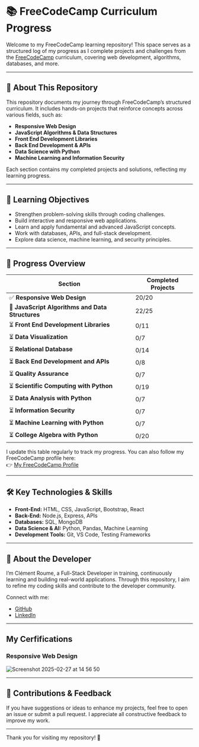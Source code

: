 # 📚 FreeCodeCamp Curriculum Progress

Welcome to my FreeCodeCamp learning repository! This space serves as a structured log of my progress as I complete projects and challenges from the [FreeCodeCamp](https://www.freecodecamp.org/) curriculum, covering web development, algorithms, databases, and more.

---

## 🚀 About This Repository

This repository documents my journey through FreeCodeCamp’s structured curriculum. It includes hands-on projects that reinforce concepts across various fields, such as:

- **Responsive Web Design**
- **JavaScript Algorithms & Data Structures**
- **Front End Development Libraries**
- **Back End Development & APIs**
- **Data Science with Python**
- **Machine Learning and Information Security**

Each section contains my completed projects and solutions, reflecting my learning progress.

---

## 🎯 Learning Objectives

- Strengthen problem-solving skills through coding challenges.
- Build interactive and responsive web applications.
- Learn and apply fundamental and advanced JavaScript concepts.
- Work with databases, APIs, and full-stack development.
- Explore data science, machine learning, and security principles.

---

## 📌 Progress Overview

| Section                                          | Completed Projects |
| ------------------------------------------------ | ------------------ |
| ✅ **Responsive Web Design**                     | 20/20              |
| 🔄 **JavaScript Algorithms and Data Structures** | 22/25              |
| ⏳ **Front End Development Libraries**           | 0/11               |
| ⏳ **Data Visualization**                        | 0/7                |
| ⏳ **Relational Database**                       | 0/14               |
| ⏳ **Back End Development and APIs**             | 0/8                |
| ⏳ **Quality Assurance**                         | 0/7                |
| ⏳ **Scientific Computing with Python**          | 0/19               |
| ⏳ **Data Analysis with Python**                 | 0/7                |
| ⏳ **Information Security**                      | 0/7                |
| ⏳ **Machine Learning with Python**              | 0/7                |
| ⏳ **College Algebra with Python**               | 0/20               |

I update this table regularly to track my progress. You can also follow my FreeCodeCamp profile here:  
👉 [My FreeCodeCamp Profile](https://www.freecodecamp.org/croume)

---

## 🛠️ Key Technologies & Skills

- **Front-End:** HTML, CSS, JavaScript, Bootstrap, React
- **Back-End:** Node.js, Express, APIs
- **Databases:** SQL, MongoDB
- **Data Science & AI:** Python, Pandas, Machine Learning
- **Development Tools:** Git, VS Code, Testing Frameworks

---

## 👤 About the Developer

I’m Clément Roume, a Full-Stack Developer in training, continuously learning and building real-world applications. Through this repository, I aim to refine my coding skills and contribute to the developer community.

Connect with me:  

- [GitHub](https://github.com/clementroume)  
- [LinkedIn](https://www.linkedin.com/in/croume/)  

---

## My Cerfifications

### Responsive Web Design

![Screenshot 2025-02-27 at 14 56 50](https://github.com/user-attachments/assets/ca6eb713-30ce-4050-af6e-8d5ecaf2c3ed)

---

## 🤝 Contributions & Feedback

If you have suggestions or ideas to enhance my projects, feel free to open an issue or submit a pull request. I appreciate all constructive feedback to improve my work.

---

Thank you for visiting my repository! 🚀
